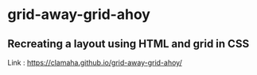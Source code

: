 # grid-away-grid-ahoy

Recreating a layout using HTML and grid in CSS
---
Link : https://clamaha.github.io/grid-away-grid-ahoy/
